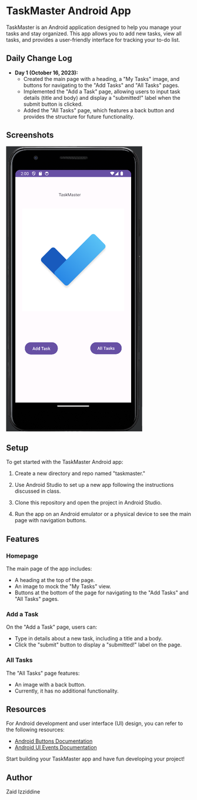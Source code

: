 # TaskMaster Android App

TaskMaster is an Android application designed to help you manage your tasks and stay organized. This app allows you to add new tasks, view all tasks, and provides a user-friendly interface for tracking your to-do list.

## Daily Change Log

- **Day 1 (October 16, 2023):** 
   - Created the main page with a heading, a "My Tasks" image, and buttons for navigating to the "Add Tasks" and "All Tasks" pages.
   - Implemented the "Add a Task" page, allowing users to input task details (title and body) and display a "submitted!" label when the submit button is clicked.
   - Added the "All Tasks" page, which features a back button and provides the structure for future functionality.

## Screenshots

![Homepage](screenshots/Taskmaster-home-page-sreenshot-1.png)

## Setup

To get started with the TaskMaster Android app:

1. Create a new directory and repo named "taskmaster."

2. Use Android Studio to set up a new app following the instructions discussed in class.

3. Clone this repository and open the project in Android Studio.

4. Run the app on an Android emulator or a physical device to see the main page with navigation buttons.

## Features

### Homepage

The main page of the app includes:
- A heading at the top of the page.
- An image to mock the "My Tasks" view.
- Buttons at the bottom of the page for navigating to the "Add Tasks" and "All Tasks" pages.

### Add a Task

On the "Add a Task" page, users can:
- Type in details about a new task, including a title and a body.
- Click the "submit" button to display a "submitted!" label on the page.

### All Tasks

The "All Tasks" page features:
- An image with a back button.
- Currently, it has no additional functionality.

## Resources

For Android development and user interface (UI) design, you can refer to the following resources:

- [Android Buttons Documentation](https://developer.android.com/guide/topics/ui/controls/button)
- [Android UI Events Documentation](https://developer.android.com/guide/topics/ui/ui-events)

Start building your TaskMaster app and have fun developing your project!

## Author

Zaid Izziddine

